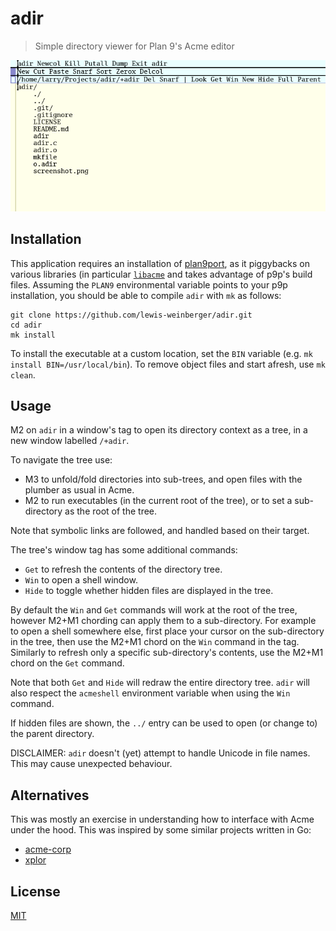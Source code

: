 # adir

> Simple directory viewer for Plan 9's Acme editor

![screenshot](./screenshot.png)

## Installation

This application requires an installation of [plan9port](https://github.com/9fans/plan9port), as it piggybacks on various libraries (in particular [`libacme`](https://9fans.github.io/plan9port/man/man3/acme.html) and takes advantage of p9p's build files. Assuming the `PLAN9` environmental variable points to your p9p installation, you should be able to compile `adir` with `mk` as follows:

```
git clone https://github.com/lewis-weinberger/adir.git
cd adir
mk install
```

To install the executable at a custom location, set the `BIN` variable (e.g. `mk install BIN=/usr/local/bin`). To remove object files and start afresh, use `mk clean`.

## Usage

M2 on `adir` in a window's tag to open its directory context as a tree, in a new window labelled `/+adir`.

To navigate the tree use:

- M3 to unfold/fold directories into sub-trees, and open files with the plumber as usual in Acme. 
- M2 to run executables (in the current root of the tree), or to set a sub-directory as the root of the tree.

Note that symbolic links are followed, and handled based on their target.

The tree's window tag has some additional commands:

- `Get` to refresh the contents of the directory tree.
- `Win` to open a shell window.
- `Hide` to toggle whether hidden files are displayed in the tree.

By default the `Win` and `Get` commands will work at the root of the tree, however M2+M1 chording can apply them to a sub-directory. For example to open a shell somewhere else, first place your cursor on the sub-directory in the tree, then use the M2+M1 chord on the `Win` command in the tag. Similarly to refresh only a specific sub-directory's contents, use the M2+M1 chord on the `Get` command.

Note that both `Get` and `Hide` will redraw the entire directory tree. `adir` will also respect the `acmeshell` environment variable when using the `Win` command.

If hidden files are shown, the `../` entry can be used to open (or change to) the parent directory.

DISCLAIMER: `adir` doesn't (yet) attempt to handle Unicode in file names. This may cause unexpected behaviour.

## Alternatives

This was mostly an exercise in understanding how to interface with Acme under the hood. This was inspired by some similar projects written in Go:

- [acme-corp](https://github.com/sminez/acme-corp)
- [xplor](https://bitbucket.org/mpl/xplor)

## License

[MIT](./LICENSE)